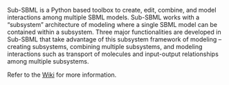 Sub-SBML is a Python based toolbox to create, edit, combine, and model interactions among multiple SBML models. 
Sub-SBML works with a “subsystem” architecture of modeling where a single SBML model can be contained within a subsystem. 
Three major functionalities are developed in Sub-SBML that take advantage of this subsystem framework of modeling –  
creating subsystems, combining multiple subsystems, and modeling interactions such as transport of molecules and input-output relationships among multiple subsystems. 

Refer to the [Wiki](https://github.com/BuildACell/subsbml/wiki) for more information. 

